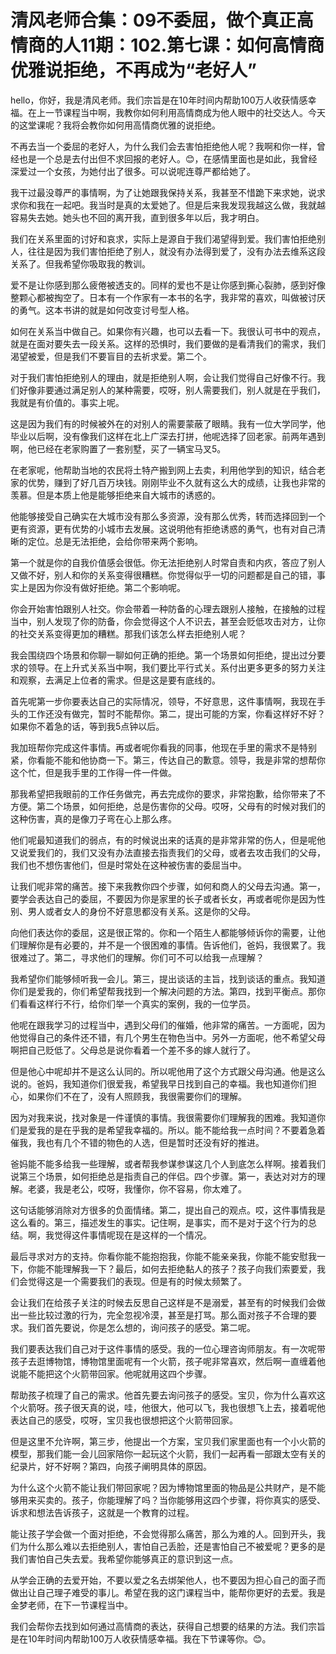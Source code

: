 # 清风老师合集：09不委屈，做个真正高情商的人11期：102.第七课：如何高情商优雅说拒绝，不再成为“老好人”

hello，你好，我是清风老师。我们宗旨是在10年时间内帮助100万人收获情感幸福。在上一节课程当中啊，我教你如何利用高情商成为他人眼中的社交达人。今天的这堂课呢？我将会教你如何用高情商优雅的说拒绝。

不再去当一个委屈的老好人，为什么我们会去害怕拒绝他人呢？我啊和你一样，曾经也是一个总是去付出但不求回报的老好人。😊，在感情里面也是如此，我曾经深爱过一个女孩，为她付出了很多。可以说呢连尊严都给她了。

我干过最没尊严的事情啊，为了让她跟我保持关系，我甚至不惜跪下来求她，说求求你和我在一起吧。我当时是真的太爱她了。但是后来我发现我越这么做，我就越容易失去她。她头也不回的离开我，直到很多年以后，我才明白。

我们在关系里面的讨好和哀求，实际上是源自于我们渴望得到爱。我们害怕拒绝别人，往往是因为我们害怕拒绝了别人，就没有办法得到爱了，没有办法去维系这段关系了。但我希望你吸取我的教训。

爱不是让你感到那么疲倦被透支的。同样的爱也不是让你感到撕心裂肺，感到好像整颗心都被掏空了。日本有一个作家有一本书的名字，我非常的喜欢，叫做被讨厌的勇气。这本书讲的就是如何改变讨号型人格。

如何在关系当中做自己。如果你有兴趣，也可以去看一下。我很认可书中的观点，就是在面对要失去一段关系。这样的恐惧时，我们要做的是看清我们的需求，我们渴望被爱，但是我们不要盲目的去祈求爱。第二个。

对于我们害怕拒绝别人的理由，就是拒绝别人啊，会让我们觉得自己好像不行。我们好像非要通过满足别人的某种需要，哎呀，别人需要我们，别人就是在乎我们，我就是有价值的。事实上呢。

这是因为我们有的时候被外在的对别人的需要蒙蔽了眼睛。我有一位大学同学，他毕业以后啊，没有像我们这样在北上广深去打拼，他呢选择了回老家。前两年遇到啊，他已经在老家购置了一套别墅，买了一辆宝马叉5。

在老家呢，他帮助当地的农民将土特产搬到网上去卖，利用他学到的知识，结合老家的优势，赚到了好几百万块钱。刚刚毕业不久就有这么大的成绩，让我也非常的羡慕。但是本质上他是能够拒绝来自大城市的诱惑的。

他能够接受自己确实在大城市没有那么多资源，没有那么优秀，转而选择回到一个更有资源，更有优势的小城市去发展。这说明他有拒绝诱惑的勇气，也有对自己清晰的定位。总是无法拒绝，会给你带来两个影响。

第一个就是你的自我价值感会很低。你无法拒绝别人时常自责和内疚，答应了别人又做不好，别人和你的关系变得很糟糕。你觉得似乎一切的问题都是自己的错，事实上是因为你没有做好拒绝。第二个影响呢。

你会开始害怕跟别人社交。你会带着一种防备的心理去跟别人接触，在接触的过程当中，别人发现了你的防备，你会觉得这个人不识去，甚至会贬低攻击对方，让你的社交关系变得更加的糟糕。那我们该怎么样去拒绝别人呢？

我会围绕四个场景和你聊一聊如何正确的拒绝。第一个场景如何拒绝，提出过分要求的领导。在上升式关系当中啊，我们要比平行式关。系付出更多更多的努力关注和观察，去满足上位者的需求。但是这是要有底线的。

首先呢第一步你要表达自己的实际情况，领导，不好意思，这件事情啊，我现在手头的工作还没有做完，暂时不能帮你。第二，提出可能的方案，你看这样好不好？如果你不着急的话，等到我5点钟以后。

我加班帮你完成这件事情。再或者呢你看我的同事，他现在手里的需求不是特别紧，你看能不能和他协商一下。第三，传达自己的歉意。领导，我是非常的想帮你这个忙，但是我手里的工作得一件一件做。

那我希望把我眼前的工作任务做完，再去完成你的要求，非常抱歉，给你带来了不方便。第二个场景，如何拒绝，总是伤害你的父母。哎呀，父母有的时候对我们的这种伤害，真的是像刀子弯在心上那么疼。

他们呢最知道我们的弱点，有的时候说出来的话真的是非常非常的伤人，但是呢他又说爱我们的，我们又没有办法直接去指责我们的父母，或者去攻击我们的父母，我们也不想伤害他们，但是时常处在这种被伤害的委屈当中。

让我们呢非常的痛苦。接下来我教你四个步骤，如何和商人的父母去沟通。第一，要学会表达自己的委屈，不要因为你是家里的长子或者长女，再或者呢你是因为性别、男人或者女人的身份不好意思都没有关系。这是你的父母。

向他们表达你的委屈，这是很正常的。你和一个陌生人都能够倾诉你的需要，让他们理解你是有必要的，并不是一个很困难的事情。告诉他们，爸妈，我很累了。我很难过了。第二，寻求他们的理解。你们可不可以给我一点理解？

我希望你们能够倾听我一会儿。第三，提出谈话的主旨，找到谈话的重点。我知道你们是爱我的，你们希望帮我找到一个解决问题的方法。第四，找到平衡点。那你们看看这样行不行，给你们举一个真实的案例，我的一位学员。

他呢在跟我学习的过程当中，遇到父母们的催婚，他非常的痛苦。一方面呢，因为他觉得自己的条件还不错，有几个男生在物色当中。另外一方面呢，他不希望父母啊把自己贬低了。父母总是说你看着一个差不多的嫁人就行了。

但是他心中呢却并不是这么认同的。所以呢他用了这个方式跟父母沟通。他是这么说的。爸妈，我知道你们很爱我，希望我早日找到自己的幸福。我也知道你们担心，如果你们不在了，没有人照顾我，我很需要你们的理解。

因为对我来说，找对象是一件谨慎的事情。我很需要你们理解我的困难。我知道你们是爱我的是在乎我的是希望我幸福的。所以。能不能给我一点时间？不要着急着催我，我也有几个不错的物色的人选，但是暂时还没有好的推进。

爸妈能不能多给我一些理解，或者帮我参谋参谋这几个人到底怎么样啊。接着我们说第三个场景，如何拒绝总是指责自己的伴侣。四个步骤。第一，表达对对方的理解。老婆，我是老公，哎呀，我懂你，你不容易，你太难了。

这句话能够消除对方很多的负面情绪。第二，提出自己的观点。哎，这件事情我是这么看的。第三，描述发生的事实。记住啊，是事实，而不是对于这个行为的总结。啊，我觉得这件事情呢现在是这样的一个情况。

最后寻求对方的支持。你看你能不能抱抱我，你能不能亲亲我，你能不能安慰我一下，你能不能理解我一下？最后，如何去拒绝黏人的孩子？孩子向我们索要爱，我们会觉得这是一个需要我们的表现。但是有的时候太频繁了。

会让我们在给孩子关注的时候去反思自己这样是不是溺爱，甚至有的时候我们会做出一些比较过激的行为，完全忽视冷漠，甚至是打骂。那么面对孩子不合理的要求。我们首先要说，你是怎么想的，询问孩子的感受。第二呢。

我们要表达我们自己对于这件事情的感受。我的一位心理咨询师朋友。有一次呢带孩子去逛博物馆，博物馆里面呢有一个火箭，孩子呢非常喜欢，然后啊一直缠着他说能不能把这个火箭带回家。他呢就用这四个步骤。

帮助孩子梳理了自己的需求。他首先要去询问孩子的感受。宝贝，你为什么喜欢这个火箭呀。孩子很天真的说，哇，他很大，他可以飞，我也很想飞上去，接着呢他表达自己的感受，哎呀，宝贝我也很想把这个火箭带回家。

但是这里不允许啊，第三步，他提出一个方案，宝贝我们家里面也有一个小火箭的模型，那我们能一会儿回家陪你一起玩这个火箭，我们一起再看一部跟太空有关的纪录片，好不好啊？第四，向孩子阐明具体的原因。

为什么这个火箭不能让我们带回家呢？因为博物馆里面的物品是公共财产，是不能够用来买卖的。孩子，你能理解了吗？当你能够用这四个步骤，将你真实的感受、诉求和想法告诉孩子，这就是一个教育的过程。

能让孩子学会做一个面对拒绝，不会觉得那么痛苦，那么为难的人。回到开头，我们为什么那么难以去拒绝别人，害怕自己丢脸，还是害怕自己不被爱呢？更多的是我们害怕自己失去爱。我希望你能够真正的意识到这一点。

从学会正确的去爱开始，不要以爱之名去绑架他人，也不要因为担心自己的面子而做出让自己理子难受的事儿。希望在我的这门课程当中，能帮你更好的去爱。我是金梦老师，在下一节课程当中。

我们会帮你去找到如何通过高情商的表达，获得自己想要的结果的方法。我们宗旨是在10年时间内帮助100万人收获情感幸福。我在下节课等你。😊。

